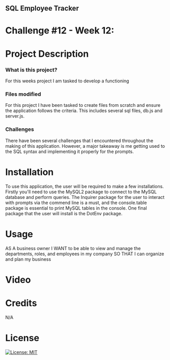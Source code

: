 ## SQL Employee Tracker
# Challenge #12 - Week 12:

# Project Description
### What is this project?
For this weeks project I am tasked to develop a functioning 

### Files modified
For this project I have been tasked to create files from scratch and ensure the application follows the criteria. This includes several sql files, db.js and server.js.

### Challenges
There have been several challenges that I encountered throughout the making of this application. However, a major takeaway is me getting used to the SQL syntax and implementing it properly for the prompts.

# Installation
To use this application, the user will be required to make a few installations. Firstly you'll need to use the MySQL2 package to connect to the MySQL database and perform queries. The Inquirer package for the user to interact with prompts via the commend line is a must, and the console.table package is essential to print MySQL tables in the console. One final package that the user will install is the DotEnv package.

# Usage
AS A business owner
I WANT to be able to view and manage the departments, roles, and employees in my company
SO THAT I can organize and plan my business

# Video


# Credits
N/A

# License
  [![License: MIT](https://img.shields.io/badge/License-MIT-yellow.svg)](https://opensource.org/licenses/MIT)

